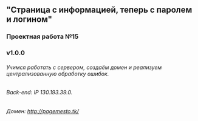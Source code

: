 ## "Страница с информацией, теперь с паролем и логином"
### Проектная работа №15
### v1.0.0
###### Учимся работать с сервером, создаём домен и реализуем централизованную обработку ошибок.
###### Back-end: IP 130.193.39.0.
###### Домен: http://pagemesto.tk/
